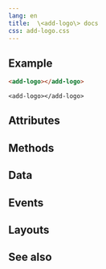 ```yaml
---
lang: en
title:  \<add-logo\> docs
css: add-logo.css
---
```


<main>

<section id=example>

## Example


```html
<add-logo></add-logo>
```

```{=html}
<add-logo></add-logo>
```



</section>

<section id=attributes>

## Attributes

</section>

<section id=methods>

## Methods

</section>

<section id=data>

## Data

</section>

<section id=events>

## Events

</section>

<section id=layouts>

## Layouts

</section>

<section id=see-also>

## See also

</main>


<script type="module">
import {AddLogo} from './AddLogo.js'

window.addLogo = document.querySelector('add-logo')
</script>

